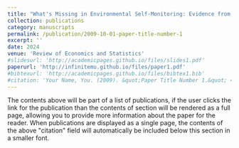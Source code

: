 ```yaml
---
title: "What's Missing in Environmental Self-Monitoring: Evidence from Strategic Shutdowns of Pollution Monitors with Edward Rubin, Eric ZOu"
collection: publications
category: manuscripts
permalink: /publication/2009-10-01-paper-title-number-1
excerpt: ''
date: 2024
venue: 'Review of Economics and Statistics'
#slidesurl: 'http://academicpages.github.io/files/slides1.pdf'
paperurl: 'http://infinitemu.github.io/files/paper1.pdf'
#bibtexurl: 'http://academicpages.github.io/files/bibtex1.bib'
#citation: 'Your Name, You. (2009). &quot;Paper Title Number 1.&quot; <i>Journal 1</i>. 1(1).'
---
```

The contents above will be part of a list of publications, if the user clicks the link for the publication than the contents of section will be rendered as a full page, allowing you to provide more information about the paper for the reader. When publications are displayed as a single page, the contents of the above "citation" field will automatically be included below this section in a smaller font.

